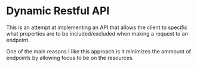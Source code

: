 # Dynamic Restful API

This is an attempt at implementing an API that allows the client to specific what properties are to be included/excluded when making a request to an endpoint.

One of the main reasons I like this approach is it minimizes the ammount of endpoints by allowing focus to be on the resources.